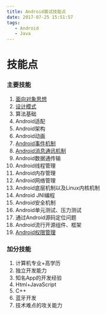 ```yaml
---
title: Android面试技能点
date: 2017-07-25 15:51:57
tags:
   - Android
   - Java
---
```

# 技能点 #
### 主要技能 ###
1. [面向对象思想](https://z593492734.github.io/2017/05/08/Java_understanding-OO/)
2. [设计模式](https://z593492734.github.io/2017/05/31/Design-Catalog/)
3. 算法基础
4. Android适配
5. Android架构
6. Android动画
7. [Android事件机制](https://z593492734.github.io/2017/05/03/Android_even_distribution/)
8. [Android消息通讯机制](https://z593492734.github.io/2017/05/15/Android-Handler/)
9. Android数据通传输
10. Android线程管理
11. Android内存管理
12. Android网络管理
13. Android底层机制以及Linux内核机制
14. Android JNI编程
15. Android安全机制
16. Android单元测试、压力测试
17. 通过Android源码定位问题
18. Android流行开源组件、框架
19. [Android权限管理](https://z593492734.github.io/2017/05/09/Android-Premission-Manger/)

### 加分技能 ###
1. 计算机专业+高学历
2. 独立开发能力
3. 知名App的开发经验
4. Html+JavaScript
5. C++
6. 蓝牙开发
7. 技术难点的攻关能力

